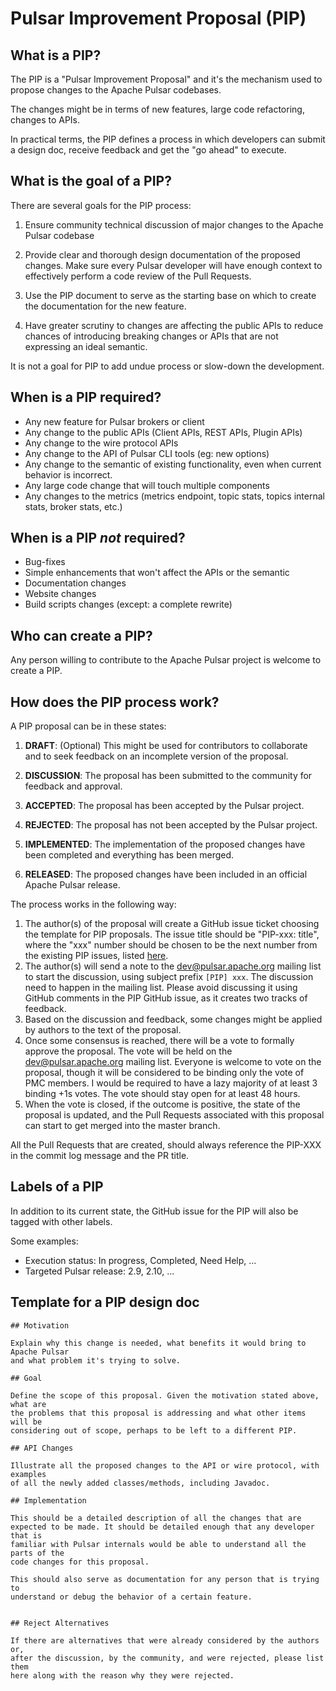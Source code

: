 # Pulsar Improvement Proposal (PIP)

## What is a PIP?

The PIP is a "Pulsar Improvement Proposal" and it's the mechanism used to
propose changes to the Apache Pulsar codebases.

The changes might be in terms of new features, large code refactoring, changes
to APIs.

In practical terms, the PIP defines a process in which developers can submit
a design doc, receive feedback and get the "go ahead" to execute.

## What is the goal of a PIP?

There are several goals for the PIP process:

1. Ensure community technical discussion of major changes to the Apache Pulsar
   codebase

2. Provide clear and thorough design documentation of the proposed changes.
   Make sure every Pulsar developer will have enough context to effectively
   perform a code review of the Pull Requests.

3. Use the PIP document to serve as the starting base on which to create the
   documentation for the new feature.

4. Have greater scrutiny to changes are affecting the public APIs to reduce
   chances of introducing breaking changes or APIs that are not expressing
   an ideal semantic.


It is not a goal for PIP to add undue process or slow-down the development.

## When is a PIP required?

* Any new feature for Pulsar brokers or client
* Any change to the public APIs (Client APIs, REST APIs, Plugin APIs)
* Any change to the wire protocol APIs
* Any change to the API of Pulsar CLI tools (eg: new options)
* Any change to the semantic of existing functionality, even when current
  behavior is incorrect.
* Any large code change that will touch multiple components
* Any changes to the metrics (metrics endpoint, topic stats, topics internal stats, broker stats, etc.)

## When is a PIP *not* required?

* Bug-fixes
* Simple enhancements that won't affect the APIs or the semantic
* Documentation changes
* Website changes
* Build scripts changes (except: a complete rewrite)

## Who can create a PIP?

Any person willing to contribute to the Apache Pulsar project is welcome to
create a PIP.

## How does the PIP process work?

A PIP proposal can be in these states:
1. **DRAFT**: (Optional) This might be used for contributors to collaborate and
   to seek feedback on an incomplete version of the proposal.

2. **DISCUSSION**: The proposal has been submitted to the community for
   feedback and approval.

3. **ACCEPTED**: The proposal has been accepted by the Pulsar project.

4. **REJECTED**: The proposal has not been accepted by the Pulsar project.

5. **IMPLEMENTED**: The implementation of the proposed changes have been
   completed and everything has been merged.

5. **RELEASED**: The proposed changes have been included in an official
   Apache Pulsar release.

The process works in the following way:

1. The author(s) of the proposal will create a GitHub issue ticket choosing the
   template for PIP proposals. The issue title should be "PIP-xxx: title", where
   the "xxx" number should be chosen to be the next number from the existing PIP 
   issues, listed [here]([url](https://github.com/apache/pulsar/labels/PIP)).
2. The author(s) will send a note to the dev@pulsar.apache.org mailing list
   to start the discussion, using subject prefix `[PIP] xxx`. The discussion
   need to happen in the mailing list. Please avoid discussing it using
   GitHub comments in the PIP GitHub issue, as it creates two tracks 
   of feedback.
3. Based on the discussion and feedback, some changes might be applied by
   authors to the text of the proposal.
4. Once some consensus is reached, there will be a vote to formally approve
   the proposal.
   The vote will be held on the dev@pulsar.apache.org mailing list. Everyone
   is welcome to vote on the proposal, though it will be considered to be binding
   only the vote of PMC members.
   I would be required to have a lazy majority of at least 3 binding +1s votes.
   The vote should stay open for at least 48 hours.
5. When the vote is closed, if the outcome is positive, the state of the
   proposal is updated, and the Pull Requests associated with this proposal can
   start to get merged into the master branch.

All the Pull Requests that are created, should always reference the
PIP-XXX in the
commit log message and the PR title.

## Labels of a PIP

In addition to its current state, the GitHub issue for the PIP will also be
tagged with other labels.

Some examples:
* Execution status: In progress, Completed, Need Help, ...
* Targeted Pulsar release: 2.9, 2.10, ...


## Template for a PIP design doc

```
## Motivation

Explain why this change is needed, what benefits it would bring to Apache Pulsar
and what problem it's trying to solve.

## Goal

Define the scope of this proposal. Given the motivation stated above, what are
the problems that this proposal is addressing and what other items will be
considering out of scope, perhaps to be left to a different PIP.

## API Changes

Illustrate all the proposed changes to the API or wire protocol, with examples
of all the newly added classes/methods, including Javadoc.

## Implementation

This should be a detailed description of all the changes that are
expected to be made. It should be detailed enough that any developer that is
familiar with Pulsar internals would be able to understand all the parts of the
code changes for this proposal.

This should also serve as documentation for any person that is trying to
understand or debug the behavior of a certain feature.


## Reject Alternatives

If there are alternatives that were already considered by the authors or,
after the discussion, by the community, and were rejected, please list them
here along with the reason why they were rejected.

```
